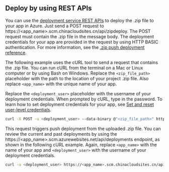 ## <a name="rest"></a>Deploy by using REST APIs 
 
You can use the [deployment service REST APIs](https://github.com/projectkudu/kudu/wiki/REST-API) to deploy the .zip file to your app in Azure. Just send a POST request to https://<app_name>.scm.chinacloudsites.cn/api/zipdeploy. The POST request must contain the .zip file in the message body. The deployment credentials for your app are provided in the request by using HTTP BASIC authentication. For more information, see the [.zip push deployment reference](https://github.com/projectkudu/kudu/wiki/Deploying-from-a-zip-file). 

The following example uses the cURL tool to send a request that contains the .zip file. You can run cURL from the terminal on a Mac or Linux computer or by using Bash on Windows. Replace the `<zip_file_path>` placeholder with the path to the location of your project .zip file. Also replace `<app_name>` with the unique name of your app.

Replace the `<deployment_user>` placeholder with the username of your deployment credentials. When prompted by cURL, type in the password. To learn how to set deployment credentials for your app, see [Set and reset user-level credentials](../articles/app-service/app-service-deployment-credentials.md#userscope).   

```bash
curl -X POST -u <deployment_user> --data-binary @"<zip_file_path>" https://<app_name>.scm.chinacloudsites.cn/api/zipdeploy
```

This request triggers push deployment from the uploaded .zip file. You can review the current and past deployments by using the https://<app_name>.scm.azurewebsites.net/api/deployments endpoint, as shown in the following cURL example. Again, replace `<app_name>` with the name of your app and `<deployment_user>` with the username of your deployment credentials.

```bash
curl -u <deployment_user> https://<app_name>.scm.chinacloudsites.cn/api/deployments
```